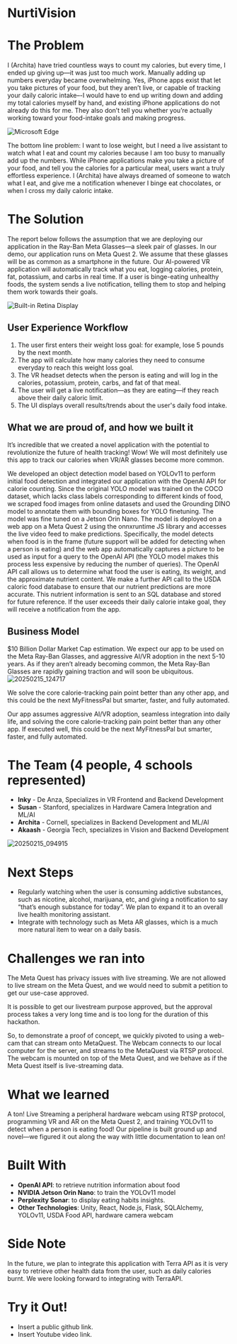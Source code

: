 # NurtiVision


# The Problem

I (Archita) have tried countless ways to count my calories, but every time, I ended up giving up—it was just too much work. Manually adding up numbers everyday became overwhelming. Yes, iPhone apps exist that let you take pictures of your food, but they aren’t live, or capable of tracking your daily caloric intake–-I would have to end up writing down and adding my total calories myself by hand, and existing iPhone applications do not already do this for me. They also don’t tell you whether you’re actually working toward your food-intake goals and making progress.

![Microsoft Edge](https://github.com/user-attachments/assets/c2880a2f-6faf-43aa-a1bb-b3c2e8bc06e4)



The bottom line problem: I want to lose weight, but I need a live assistant to watch what I eat and count my calories because I am too busy to manually add up the numbers. While iPhone applications make you take a picture of your food, and tell you the calories for a particular meal, users want a truly effortless experience. I (Archita) have always dreamed of someone to watch what I eat, and give me a notification whenever I binge eat chocolates, or when I cross my daily caloric intake. 


# The Solution


The report below follows the assumption that we are deploying our application in the Ray-Ban Meta Glasses—a sleek pair of glasses. In our demo, our application runs on Meta Quest 2.
We assume that these glasses will be as common as a smartphone in the future. 
Our AI-powered VR application will automatically track what you eat, logging calories, protein, fat, potassium, and carbs in real time. If a user is binge-eating unhealthy foods, the system sends a live notification, telling them to stop and helping them work towards their goals.


![Built-in Retina Display](https://github.com/user-attachments/assets/9c2b9db9-4bf4-43a1-8761-0b1f2349ad5a)



## User Experience Workflow

1. The user first enters their weight loss goal: for example, lose 5 pounds by the next month. 
2. The app will calculate how many calories they need to consume everyday to reach this weight loss goal. 
3. The VR headset detects when the person is eating and will log in the calories, potassium, protein, carbs, and fat of that meal. 
4. The user will get a live notification—as they are eating—if they reach above their daily caloric limit. 
5. The UI displays overall results/trends about the user's daily food intake. 

## What we are proud of, and how we built it

It’s incredible that we created a novel application with the potential to revolutionize the future of health tracking! Wow! We will most definitely use this app to track our calories when VR/AR glasses become more common. 

We developed an object detection model based on YOLOv11 to perform initial food detection and integrated our application with the OpenAI API for calorie counting. Since the original YOLO model was trained on the COCO dataset, which lacks class labels corresponding to different kinds of food, we scraped food images from online datasets and used the Grounding DINO model to annotate them with bounding boxes for YOLO finetuning. The model was fine tuned on a Jetson Orin Nano. The model is deployed on a web app on a Meta Quest 2 using the onnxruntime JS library and accesses the live video feed to make predictions. Specifically, the model detects when food is in the frame (future support will be added for detecting when a person is eating) and the web app automatically captures a picture to be used as input for a query to the OpenAI API (the YOLO model makes this process less expensive by reducing the number of queries). The OpenAI API call allows us to determine what food the user is eating, its weight, and the approximate nutrient content. We make a further API call to the USDA caloric food database to ensure that our nutrient predictions are more accurate. This nutrient information is sent to an SQL database and stored for future reference. If the user exceeds their daily calorie intake goal, they will receive a notification from the app. 



## Business Model

$10 Billion Dollar Market Cap estimation. 
We expect our app to be used on the Meta Ray-Ban Glasses, and aggressive AI/VR adoption in the next 5-10 years. 
As if they aren’t already becoming common, the Meta Ray-Ban Glasses are rapidly gaining traction and will soon be ubiquitous.
![20250215_124717](https://github.com/user-attachments/assets/ed376d44-4669-4feb-9ad8-6b02b8e81739)

We solve the core calorie-tracking pain point better than any other app, and this could be the next MyFitnessPal but smarter, faster, and fully automated. 

Our app assumes aggressive AI/VR adoption, seamless integration into daily life, and solving the core calorie-tracking pain point better than any other app. If executed well, this could be the next MyFitnessPal but smarter, faster, and fully automated. 

# The Team (4 people, 4 schools represented)

- **Inky** - De Anza, Specializes in VR Frontend and Backend Development
- **Susan** - Stanford, specializes in Hardware Camera Integration and ML/AI
- **Archita** - Cornell, specializes in Backend Development and ML/AI
- **Akaash** - Georgia Tech, specializes in Vision and Backend Development

  
![20250215_094915](https://github.com/user-attachments/assets/619972d8-a6f1-4e4a-87c1-d462a183149d)

# Next Steps

- Regularly watching when the user is consuming addictive substances, such as nicotine, alcohol, marijuana, etc, and giving a notification to say “that’s enough substance for today”. We plan to expand it to an overall live health monitoring assistant. 
- Integrate with technology such as Meta AR glasses, which is a much more natural item to wear on a daily basis.

# Challenges we ran into

The Meta Quest has privacy issues with live streaming. We are not allowed to live stream on the Meta Quest, and we would need to submit a petition to get our use-case approved. 

It is possible to get our livestream purpose approved, but the approval process takes a very long time and is too long for the duration of this hackathon. 

So, to demonstrate a proof of concept, we quickly pivoted to using a web-cam that can stream onto MetaQuest. The Webcam connects to our local computer for the server, and streams to the MetaQuest via RTSP protocol. The webcam is mounted on top of the Meta Quest, and we behave as if the Meta Quest itself is live-streaming data. 

# What we learned

A ton! Live Streaming a peripheral hardware webcam using RTSP protocol, programming VR and AR on the Meta Quest 2, and training YOLOv11 to detect when a person is eating food! Our pipeline is built ground up and novel—we figured it out along the way with little documentation to lean on!

# Built With

- **OpenAI API**: to retrieve nutrition information about food
- **NVIDIA Jetson Orin Nano**: to train the YOLOv11 model
- **Perplexity Sonar**: to display eating habits insights. 
- **Other Technologies**: Unity, React, Node.js, Flask, SQLAlchemy, YOLOv11, USDA Food API, hardware camera webcam 

# Side Note

In the future, we plan to integrate this application with Terra API as it is very easy to retrieve other health data from the user, such as daily calories burnt. We were looking forward to integrating with TerraAPI. 

# Try it Out!

- Insert a public github link. 
- Insert Youtube video link.
